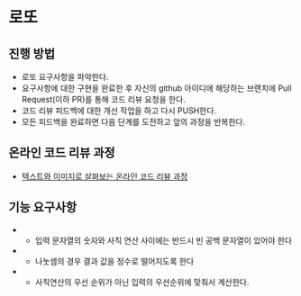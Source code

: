 # 로또
## 진행 방법
* 로또 요구사항을 파악한다.
* 요구사항에 대한 구현을 완료한 후 자신의 github 아이디에 해당하는 브랜치에 Pull Request(이하 PR)를 통해 코드 리뷰 요청을 한다.
* 코드 리뷰 피드백에 대한 개선 작업을 하고 다시 PUSH한다.
* 모든 피드백을 완료하면 다음 단계를 도전하고 앞의 과정을 반복한다.

## 온라인 코드 리뷰 과정
* [텍스트와 이미지로 살펴보는 온라인 코드 리뷰 과정](https://github.com/next-step/nextstep-docs/tree/master/codereview)


## 기능 요구사항
- * 입력 문자열의 숫자와 사칙 연산 사이에는 반드시 빈 공백 문자열이 있어야 한다
- * 나눗셈의 경우 결과 값을 정수로 떨어지도록 한다
- * 사칙연산의 우선 순위가 아닌 입력의 우선순위에 맞춰서 계산한다.
